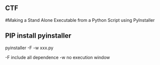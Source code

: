 
## CTF

#Making a Stand Alone Executable from a Python Script using PyInstaller 

PIP install pyinstaller
-------------------------
pyinstaller -F -w xxx.py

-F include all dependence 
-w no execution window

